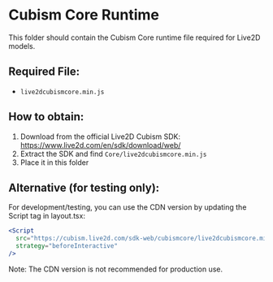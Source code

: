 # Cubism Core Runtime

This folder should contain the Cubism Core runtime file required for Live2D models.

## Required File:
- `live2dcubismcore.min.js`

## How to obtain:
1. Download from the official Live2D Cubism SDK: https://www.live2d.com/en/sdk/download/web/
2. Extract the SDK and find `Core/live2dcubismcore.min.js`
3. Place it in this folder

## Alternative (for testing only):
For development/testing, you can use the CDN version by updating the Script tag in layout.tsx:
```jsx
<Script 
  src="https://cubism.live2d.com/sdk-web/cubismcore/live2dcubismcore.min.js" 
  strategy="beforeInteractive"
/>
```

Note: The CDN version is not recommended for production use.